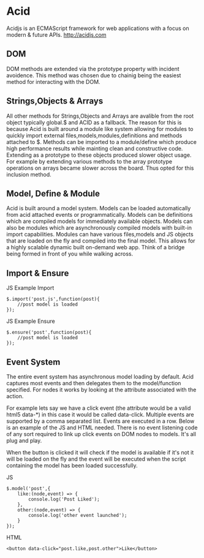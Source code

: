 Acid 
=======
Acidjs is an ECMAScript framework for web applications with a focus on modern & future APIs. http://acidjs.com


DOM
-----------------------
DOM methods are extended via the prototype property with incident avoidence. This method was chosen due to chainig being the easiest method for interacting with the DOM.

Strings,Objects & Arrays
-----------------------
All other methods for Strings,Objects and Arrays are avalible from the root object typically global.$ and ACID as a fallback. The reason for this is because Acid is built around a module like system allowing for modules to quickly import external files,models,modules,definitions and methods attached to $. Methods can be imported to a module/define which produce high performance results while mainting clean and constructive code. Extending as a prototype to these objects produced slower object usage. For example by extending various methods to the array prototype operations on arrays became slower across the board. Thus opted for this inclusion method.

Model, Define & Module
-----------------------

Acid is built around a model system. Models can be loaded automatically from acid attached events or programmatically. Models can be definitions which are compiled models for immediately available objects. Models can also be modules which are asynchronously compiled models with built-in import capabilities. Modules can have various files,models and JS objects that are loaded on the fly and compiled into the final model. This allows for a highly scalable dynamic built on-demand web app. Think of a bridge being formed in front of you while walking across. 

Import & Ensure
-----------------------
JS Example Import

    $.import('post.js',function(post){
		//post model is loaded
	});
	
JS Example Ensure

    $.ensure('post',function(post){
		//post model is loaded
	});

Event System
------------

The entire event system has asynchronous model loading by default. Acid captures most events and then delegates them to the model/function specified. For nodes it works by looking at the attribute associated with the action. 

For example lets say we have a click event (the attribute would be a valid html5 data-*) in this case it would be called data-click. Multiple events are supported by a comma separated list. Events are executed in a row. Below is an example of the JS and HTML needed. There is no event listening code of any sort required to link up click events on DOM nodes to models. It's all plug and play. 

When the button is clicked it will check if the model is available if it's not it will be loaded on the fly and the event will be executed when the script containing the model has been loaded successfully.

JS

    $.model('post',{
    	like:(node,event) => {
    		console.log('Post Liked');
    	},
    	other:(node,event) => {
    		console.log('other event launched');
    	}
    });

HTML

    <button data-click="post.like,post.other">Like</button>
